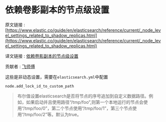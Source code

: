 # 依赖卷影副本的节点级设置

原文链接 : [https://www.elastic.co/guide/en/elasticsearch/reference/current/_node_level_settings_related_to_shadow_replicas.html](https://www.elastic.co/guide/en/elasticsearch/reference/current/_node_level_settings_related_to_shadow_replicas.html)

[](https://www.elastic.co/guide/en/elasticsearch/reference/current/_node_level_settings_related_to_shadow_replicas.html)译文链接 : [依赖卷影副本的节点级设置](/pages/viewpage.action?pageId=4260492)

贡献者 : [飞师傅](/display/~zhangyifei)

这些是非动态设置，需要在`elasticsearch.yml`中配置

`node.add_lock_id_to_custom_path`

> 布尔值设置elasticsearch是否将节点的序号追加到自定义数据路径。例如，如果启动并且使用路径“/tmp/foo”,则第一个本地运行的节点会使用“/tmp/foo/0”，第二个节点使用“/tmp/foo/1”，第三个节点使用“/tmp/foo/2”等。默认为true。